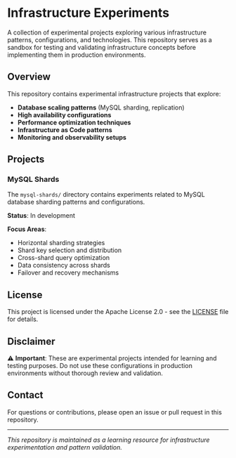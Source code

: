 # Infrastructure Experiments

A collection of experimental projects exploring various infrastructure patterns, configurations, and technologies. This repository serves as a sandbox for testing and validating infrastructure concepts before implementing them in production environments.

## Overview

This repository contains experimental infrastructure projects that explore:

- **Database scaling patterns** (MySQL sharding, replication)
- **High availability configurations**
- **Performance optimization techniques**
- **Infrastructure as Code patterns**
- **Monitoring and observability setups**

## Projects

### MySQL Shards

The `mysql-shards/` directory contains experiments related to MySQL database sharding patterns and configurations.

**Status**: In development

**Focus Areas**:
- Horizontal sharding strategies
- Shard key selection and distribution
- Cross-shard query optimization
- Data consistency across shards
- Failover and recovery mechanisms

## License

This project is licensed under the Apache License 2.0 - see the [LICENSE](LICENSE) file for details.

## Disclaimer

⚠️ **Important**: These are experimental projects intended for learning and testing purposes. Do not use these configurations in production environments without thorough review and validation.

## Contact

For questions or contributions, please open an issue or pull request in this repository.

---

*This repository is maintained as a learning resource for infrastructure experimentation and pattern validation.*
